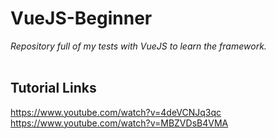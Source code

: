 # VueJS-Beginner
_Repository full of my tests with VueJS to learn the framework._
</br>
</br>
## Tutorial Links 
https://www.youtube.com/watch?v=4deVCNJq3qc
https://www.youtube.com/watch?v=MBZVDsB4VMA

